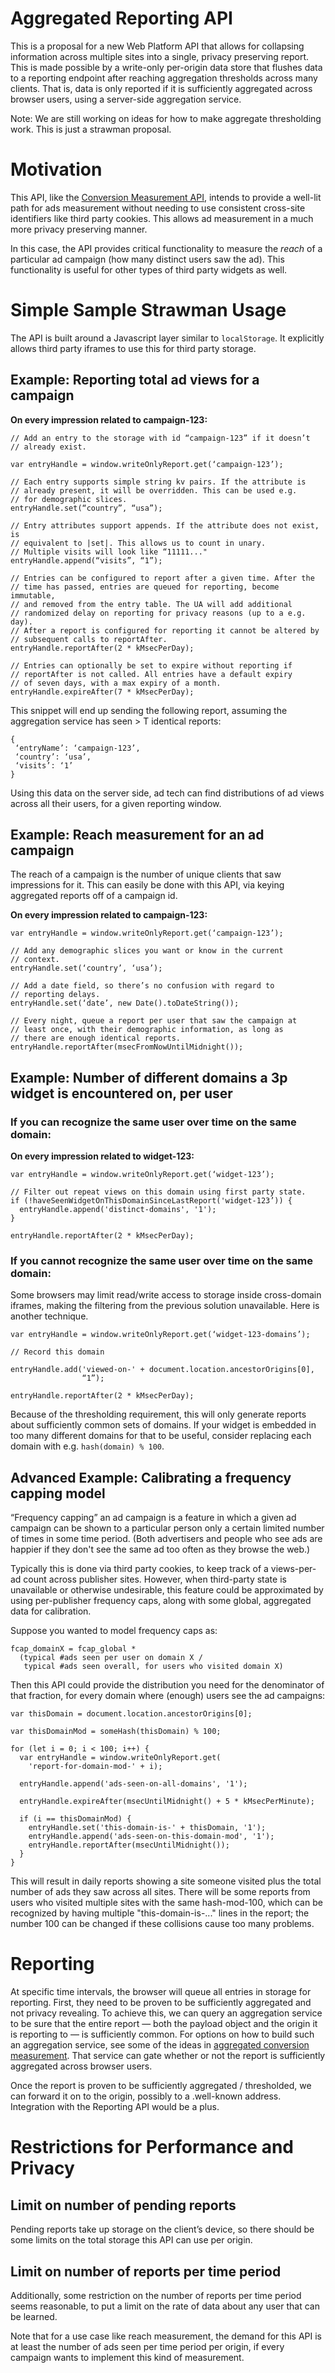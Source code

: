 # Aggregated Reporting API

This is a proposal for a new Web Platform API that allows for collapsing
information across multiple sites into a single, privacy preserving
report. This is made possible by a write-only per-origin data store that
flushes data to a reporting endpoint after reaching aggregation
thresholds across many clients. That is, data is only reported if it is
sufficiently aggregated across browser users, using a server-side
aggregation service.

Note: We are still working on ideas for how to make aggregate
thresholding work. This is just a strawman proposal.

Motivation
==========

This API, like the [Conversion Measurement
API](https://github.com/csharrison/conversion-measurement-api),
intends to provide a well-lit path for ads measurement without needing
to use consistent cross-site identifiers like third party cookies. This
allows ad measurement in a much more privacy preserving manner.

In this case, the API provides critical functionality to measure the
*reach* of a particular ad campaign (how many distinct users saw the
ad). This functionality is useful for other types of third party widgets
as well.

Simple Sample Strawman Usage
============================

The API is built around a Javascript layer similar to `localStorage`. It
explicitly allows third party iframes to use this for third party
storage.

Example: Reporting total ad views for a campaign
------------------------------------------------

**On every impression related to campaign-123:**

```
// Add an entry to the storage with id “campaign-123” if it doesn’t
// already exist.

var entryHandle = window.writeOnlyReport.get(‘campaign-123’);

// Each entry supports simple string kv pairs. If the attribute is
// already present, it will be overridden. This can be used e.g.
// for demographic slices.
entryHandle.set(“country”, “usa”);

// Entry attributes support appends. If the attribute does not exist, is
// equivalent to |set|. This allows us to count in unary.
// Multiple visits will look like “11111..."
entryHandle.append(“visits”, “1”);

// Entries can be configured to report after a given time. After the
// time has passed, entries are queued for reporting, become immutable,
// and removed from the entry table. The UA will add additional
// randomized delay on reporting for privacy reasons (up to a e.g. day).
// After a report is configured for reporting it cannot be altered by
// subsequent calls to reportAfter.
entryHandle.reportAfter(2 * kMsecPerDay);

// Entries can optionally be set to expire without reporting if
// reportAfter is not called. All entries have a default expiry
// of seven days, with a max expiry of a month.
entryHandle.expireAfter(7 * kMsecPerDay);
```

This snippet will end up sending the following report, assuming the
aggregation service has seen > T identical reports:
```
{
 ‘entryName’: ‘campaign-123’,
 ‘country’: ‘usa’,
 ‘visits’: ‘1’
}
```
Using this data on the server side, ad tech can find distributions of ad
views across all their users, for a given reporting window.

Example: Reach measurement for an ad campaign
---------------------------------------------

The reach of a campaign is the number of unique clients that saw
impressions for it. This can easily be done with this API, via keying
aggregated reports off of a campaign id.

**On every impression related to campaign-123:**
```
var entryHandle = window.writeOnlyReport.get(‘campaign-123’);

// Add any demographic slices you want or know in the current
// context.
entryHandle.set(‘country’, ‘usa’);

// Add a date field, so there’s no confusion with regard to
// reporting delays.
entryHandle.set(‘date’, new Date().toDateString());

// Every night, queue a report per user that saw the campaign at
// least once, with their demographic information, as long as
// there are enough identical reports.
entryHandle.reportAfter(msecFromNowUntilMidnight());
```

Example: Number of different domains a 3p widget is encountered on, per user
----------------------------------------------------------------------------

### If you can recognize the same user over time on the same domain:

**On every impression related to widget-123:**
```
var entryHandle = window.writeOnlyReport.get(‘widget-123’);

// Filter out repeat views on this domain using first party state.
if (!haveSeenWidgetOnThisDomainSinceLastReport('widget-123’)) {
  entryHandle.append('distinct-domains', '1');
}

entryHandle.reportAfter(2 * kMsecPerDay);
```

### If you cannot recognize the same user over time on the same domain:

Some browsers may limit read/write access to storage inside cross-domain
iframes, making the filtering from the previous solution unavailable.
Here is another technique.
```
var entryHandle = window.writeOnlyReport.get(‘widget-123-domains’);

// Record this domain

entryHandle.add('viewed-on-' + document.location.ancestorOrigins[0],
                “1”);

entryHandle.reportAfter(2 * kMsecPerDay);
```

Because of the thresholding requirement, this will only generate reports
about sufficiently common sets of domains. If your widget is embedded in
too many different domains for that to be useful, consider replacing
each domain with e.g. `hash(domain) % 100`.

Advanced Example: Calibrating a frequency capping model
-------------------------------------------------------

“Frequency capping” an ad campaign is a feature in which a given ad
campaign can be shown to a particular person only a certain limited
number of times in some time period. (Both advertisers and people who
see ads are happier if they don't see the same ad too often as they
browse the web.)

Typically this is done via third party cookies, to keep track of a
views-per-ad count across publisher sites. However, when third-party
state is unavailable or otherwise undesirable, this feature could be
approximated by using per-publisher frequency caps, along with some
global, aggregated data for calibration.

Suppose you wanted to model frequency caps as:

```
fcap_domainX = fcap_global *
  (typical #ads seen per user on domain X / 
   typical #ads seen overall, for users who visited domain X)
```

Then this API could provide the distribution you need for the
denominator of that fraction, for every domain where (enough) users see
the ad campaigns:

```
var thisDomain = document.location.ancestorOrigins[0];

var thisDomainMod = someHash(thisDomain) % 100;

for (let i = 0; i < 100; i++) {
  var entryHandle = window.writeOnlyReport.get(
    'report-for-domain-mod-' + i);

  entryHandle.append('ads-seen-on-all-domains', '1');

  entryHandle.expireAfter(msecUntilMidnight() + 5 * kMsecPerMinute);

  if (i == thisDomainMod) {
    entryHandle.set('this-domain-is-' + thisDomain, '1');
    entryHandle.append('ads-seen-on-this-domain-mod', '1');
    entryHandle.reportAfter(msecUntilMidnight());
  }
}
```
This will result in daily reports showing a site someone visited plus
the total number of ads they saw across all sites. There will be some
reports from users who visited multiple sites with the same
hash-mod-100, which can be recognized by having multiple
"this-domain-is-..." lines in the report; the number 100 can be changed
if these collisions cause too many problems.

Reporting
=========

At specific time intervals, the browser will queue all entries in
storage for reporting. First, they need to be proven to be sufficiently
aggregated and not privacy revealing. To achieve this, we can query an
aggregation service to be sure that the entire report — both the payload
object and the origin it is reporting to — is sufficiently common. For
options on how to build such an aggregation service, see some of the
ideas in [aggregated conversion
measurement](https://github.com/csharrison/conversion-measurement-api/blob/master/AGGREGATE.md).
That service can gate whether or not the report is sufficiently
aggregated across browser users.

Once the report is proven to be sufficiently aggregated / thresholded,
we can forward it on to the origin, possibly to a .well-known address.
Integration with the Reporting API would be a plus.

Restrictions for Performance and Privacy
========================================

Limit on number of pending reports
----------------------------------

Pending reports take up storage on the client’s device, so there should
be some limits on the total storage this API can use per origin.

Limit on number of reports per time period
--------------------------------------------------

Additionally, some restriction on the number of reports per time period
seems reasonable, to put a limit on the rate of data about any user that
can be learned.

Note that for a use case like reach measurement, the demand for this API
is at least the number of ads seen per time period per origin, if every
campaign wants to implement this kind of measurement.
